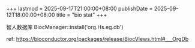 +++
lastmod = 2025-09-17T21:00:00+08:00
publishDate = 2025-09-12T18:00:00+08:00
title = "bio stat"
+++

智人数据库
BiocManager::install('org.Hs.eg.db')

ref: https://bioconductor.org/packages/release/BiocViews.html#___OrgDb